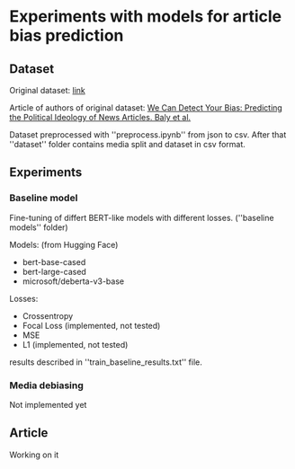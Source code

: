 # Experiments with models for article bias prediction

## Dataset

Original dataset: [link](https://github.com/ramybaly/Article-Bias-Prediction)

Article of authors of original dataset: [We Can Detect Your Bias:
Predicting the Political Ideology of News Articles. Baly et al.](https://arxiv.org/abs/2010.05338)

Dataset preprocessed with ''preprocess.ipynb'' from json to csv. After that ''dataset'' folder contains media split and dataset in csv format.

## Experiments

### Baseline model

Fine-tuning of differt BERT-like models with different losses. (''baseline models'' folder)

Models: (from Hugging Face)
- bert-base-cased
- bert-large-cased
- microsoft/deberta-v3-base

Losses:
- Crossentropy
- Focal Loss (implemented, not tested)
- MSE
- L1 (implemented, not tested)

results described in ''train_baseline_results.txt'' file.

### Media debiasing
Not implemented yet

## Article
Working on it
